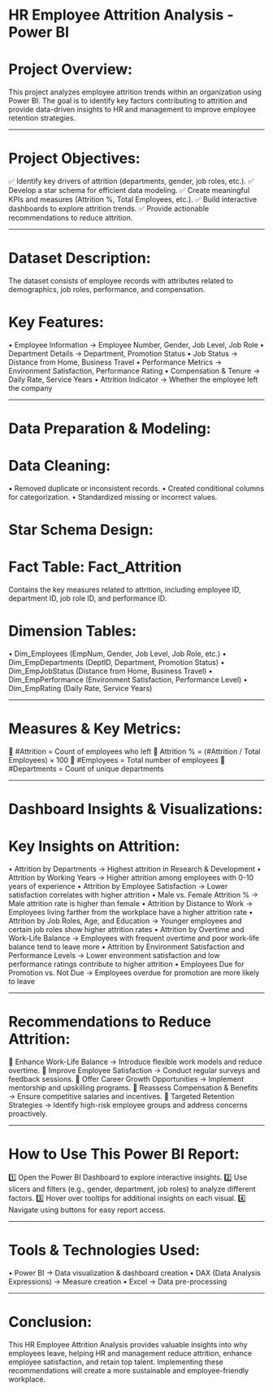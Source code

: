 # HR Employee Attrition Analysis - Power BI
# Project Overview:
This project analyzes employee attrition trends within an organization using Power BI. The goal is to identify key factors contributing to attrition and provide data-driven insights to HR and management to improve employee retention strategies.
________________________________________
# Project Objectives:
✅ Identify key drivers of attrition (departments, gender, job roles, etc.).
✅ Develop a star schema for efficient data modeling.
✅ Create meaningful KPIs and measures (Attrition %, Total Employees, etc.).
✅ Build interactive dashboards to explore attrition trends.
✅ Provide actionable recommendations to reduce attrition.
________________________________________
# Dataset Description:
The dataset consists of employee records with attributes related to demographics, job roles, performance, and compensation.
# Key Features:
•	Employee Information → Employee Number, Gender, Job Level, Job Role
•	Department Details → Department, Promotion Status
•	Job Status → Distance from Home, Business Travel
•	Performance Metrics → Environment Satisfaction, Performance Rating
•	Compensation & Tenure → Daily Rate, Service Years
•	Attrition Indicator → Whether the employee left the company
________________________________________
# Data Preparation & Modeling:
# Data Cleaning:
•	Removed duplicate or inconsistent records.
•	Created conditional columns for categorization.
•	Standardized missing or incorrect values.
# Star Schema Design:
# Fact Table: Fact_Attrition
Contains the key measures related to attrition, including employee ID, department ID, job role ID, and performance ID.
# Dimension Tables:
•	Dim_Employees (EmpNum, Gender, Job Level, Job Role, etc.)
•	Dim_EmpDepartments (DeptID, Department, Promotion Status)
•	Dim_EmpJobStatus (Distance from Home, Business Travel)
•	Dim_EmpPerformance (Environment Satisfaction, Performance Level)
•	Dim_EmpRating (Daily Rate, Service Years)
________________________________________
# Measures & Key Metrics:
📌 #Attrition = Count of employees who left
📌 Attrition % = (#Attrition / Total Employees) × 100
📌 #Employees = Total number of employees
📌 #Departments = Count of unique departments
________________________________________
# Dashboard Insights & Visualizations:
# Key Insights on Attrition:
•	Attrition by Departments → Highest attrition in Research & Development
•	Attrition by Working Years → Higher attrition among employees with 0-10 years of experience
•	Attrition by Employee Satisfaction → Lower satisfaction correlates with higher attrition
•	Male vs. Female Attrition % → Male attrition rate is higher than female
•	Attrition by Distance to Work → Employees living farther from the workplace have a higher attrition rate
•	Attrition by Job Roles, Age, and Education → Younger employees and certain job roles show higher attrition rates
•	Attrition by Overtime and Work-Life Balance → Employees with frequent overtime and poor work-life balance tend to leave more
•	Attrition by Environment Satisfaction and Performance Levels → Lower environment satisfaction and low performance ratings contribute to higher attrition
•	Employees Due for Promotion vs. Not Due → Employees overdue for promotion are more likely to leave
________________________________________
# Recommendations to Reduce Attrition:
🔹 Enhance Work-Life Balance → Introduce flexible work models and reduce overtime.
🔹 Improve Employee Satisfaction → Conduct regular surveys and feedback sessions.
🔹 Offer Career Growth Opportunities → Implement mentorship and upskilling programs.
🔹 Reassess Compensation & Benefits → Ensure competitive salaries and incentives.
🔹 Targeted Retention Strategies → Identify high-risk employee groups and address concerns proactively.
________________________________________
# How to Use This Power BI Report:
1️⃣ Open the Power BI Dashboard to explore interactive insights.
2️⃣ Use slicers and filters (e.g., gender, department, job roles) to analyze different factors.
3️⃣ Hover over tooltips for additional insights on each visual.
4️⃣ Navigate using buttons for easy report access.
________________________________________
# Tools & Technologies Used:
•	Power BI → Data visualization & dashboard creation
•	DAX (Data Analysis Expressions) → Measure creation
•	Excel → Data pre-processing
________________________________________
# Conclusion:
This HR Employee Attrition Analysis provides valuable insights into why employees leave, helping HR and management reduce attrition, enhance employee satisfaction, and retain top talent. Implementing these recommendations will create a more sustainable and employee-friendly workplace.

